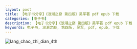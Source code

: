 ```yaml
---
layout: post
title: 【电子书分享】《浪潮之巅 第四版》吴军著 pdf epub 下载
categories: [电子书]
description: 【电子书分享】《浪潮之巅 第四版》吴军著 pdf epub 下载
keywords: 电子书, 浪潮之巅, 第四版, 吴军, pdf, epub, 下载
---
```




![lang_chao_zhi_dian_4th](https://cdn.jsdelivr.net/gh/isanthree/blog-gallery/pic/lang_chao_zhi_dian_4th.jpg)
